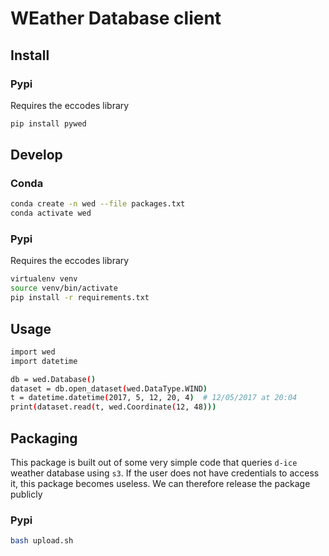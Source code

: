 # WEather Database client

## Install

### Pypi

Requires the eccodes library
```bash
pip install pywed
```

## Develop

### Conda

```bash
conda create -n wed --file packages.txt
conda activate wed
```

### Pypi

Requires the eccodes library
```bash
virtualenv venv
source venv/bin/activate
pip install -r requirements.txt
```

## Usage

```bash
import wed
import datetime

db = wed.Database()
dataset = db.open_dataset(wed.DataType.WIND)
t = datetime.datetime(2017, 5, 12, 20, 4)  # 12/05/2017 at 20:04
print(dataset.read(t, wed.Coordinate(12, 48)))
```


## Packaging

This package is built out of some very simple code that queries `d-ice` weather
database using `s3`. If the user does not have credentials to access it, this
package becomes useless. We can therefore release the package publicly

### Pypi

```bash
bash upload.sh
```
